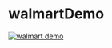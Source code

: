 # walmartDemo

[![walmart demo](https://img.youtube.com/vi/MybPc4ATixc/0.jpg)](https://www.youtube.com/watch?v=MybPc4ATixc)
